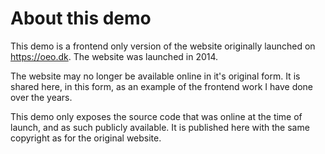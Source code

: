 # About this demo

This demo is a frontend only version of the website originally launched on https://oeo.dk. 
The website was launched in 2014.

The website may no longer be available online in it's original form. It is shared here, in this form, as an example of the frontend work I have done over the years.

This demo only exposes the source code that was online at the time of launch, and as such publicly available. 
It is published here with the same copyright as for the original website.